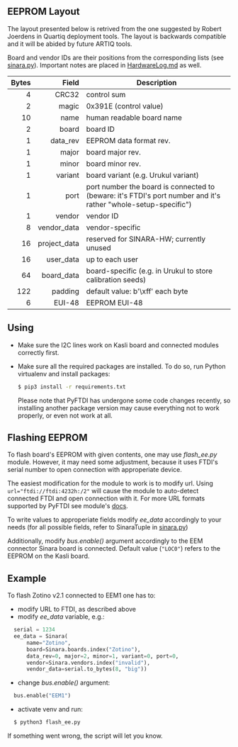 ## EEPROM Layout

The layout presented below is retrived from the one suggested by Robert Joerdens in Quartiq deployment tools. The layout is backwards compatible and it will be abided by future ARTIQ tools.

Board and vendor IDs are their positions from the corresponding lists (see [sinara.py](sinara.py)). Important notes are placed in [HardwareLog.md](HardwareLog.md) as well.

| Bytes | Field | Description |
| ----: | ----: | ----------- |
| 4 | CRC32 |control sum|
| 2 | magic | 0x391E (control value) |
| 10 | name | human readable board name |
| 2 | board | board ID |
| 1 | data_rev | EEPROM data format rev. |
| 1 | major | board major rev. |
| 1 | minor | board minor rev. |
| 1 | variant | board variant (e.g. Urukul variant) |
| 1 | port | port number the board is connected to (beware: it's FTDI's port number and it's rather "whole-setup-specific")|
| 1 | vendor | vendor ID |
| 8 | vendor_data | vendor-specific |
| 16 | project_data | reserved for SINARA-HW; currently unused|
| 16 | user_data | up to each user |
| 64 | board_data | board-specific (e.g. in Urukul to store calibration seeds) |
| 122 | padding | default value: b'\xff' each byte |
| 6 | EUI-48 | EEPROM EUI-48 |

## Using
  * Make sure the I2C lines work on Kasli board and connected modules correctly first. 
  * Make sure all the required packages are installed. To do so, run Python virtualenv and install packages:

    ```bash
    $ pip3 install -r requirements.txt
    ```
    Please note that PyFTDI has undergone some code changes recently, so installing another package version may cause everything not to work properly, or even not work at all.

## Flashing EEPROM
To flash board's EEPROM with given contents, one may use _flash_ee.py_ module. However, it may need some adjustment, because it uses FTDI's serial number to open connection with approperiate device. 

The easiest modification for the module to work is to modify url. Using ``url="ftdi://ftdi:4232h:/2"`` will cause the module to auto-detect connected FTDI and open connection with it. For more URL formats supported by PyFTDI see module's [docs](https://eblot.github.io/pyftdi/urlscheme.html).

To write values to approperiate fields modify _ee_data_ accordingly to your needs (for all possible fields, refer to SinaraTuple in [sinara.py](sinara.py))

Additionally, modify _bus.enable()_ argument accordingly to the EEM connector Sinara board is connected. Default value (``"LOC0"``) refers to the EEPROM on the Kasli board.

## Example
To flash Zotino v2.1 connected to EEM1 one has to:
  * modify URL to FTDI, as described above
  * modify _ee_data_ variable, e.g.:
  ```python
    serial = 1234
    ee_data = Sinara(
        name="Zotino",
        board=Sinara.boards.index("Zotino"),
        data_rev=0, major=2, minor=1, variant=0, port=0,
        vendor=Sinara.vendors.index("invalid"),
        vendor_data=serial.to_bytes(8, "big"))
  ```
  * change _bus.enable()_ argument:
  ```python
    bus.enable("EEM1")
  ```
  * activate venv and run:
  ```bash
    $ python3 flash_ee.py
  ```
  If something went wrong, the script will let you know.